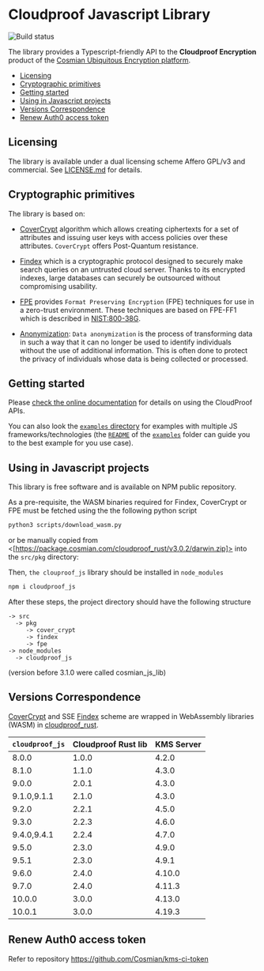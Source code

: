 # Cloudproof Javascript Library

![Build status](https://github.com/Cosmian/cloudproof_js/actions/workflows/ci.yml/badge.svg?branch=main)

The library provides a Typescript-friendly API to the **Cloudproof Encryption** product of the [Cosmian Ubiquitous Encryption platform](https://cosmian.com).

<!-- toc -->

- [Licensing](#licensing)
- [Cryptographic primitives](#cryptographic-primitives)
- [Getting started](#getting-started)
- [Using in Javascript projects](#using-in-javascript-projects)
- [Versions Correspondence](#versions-correspondence)
- [Renew Auth0 access token](#renew-auth0-access-token)

<!-- tocstop -->

## Licensing

The library is available under a dual licensing scheme Affero GPL/v3 and commercial. See [LICENSE.md](LICENSE.md) for details.

## Cryptographic primitives

The library is based on:

- [CoverCrypt](https://github.com/Cosmian/cover_crypt) algorithm which allows
  creating ciphertexts for a set of attributes and issuing user keys with access
  policies over these attributes. `CoverCrypt` offers Post-Quantum resistance.

- [Findex](https://github.com/Cosmian/findex) which is a cryptographic protocol designed to securely make search queries on
  an untrusted cloud server. Thanks to its encrypted indexes, large databases can
  securely be outsourced without compromising usability.

- [FPE](https://github.com/Cosmian/cloudproof_rust/tree/main/crates/fpe) provides `Format Preserving Encryption` (FPE) techniques for use in a zero-trust environment. These techniques are based on FPE-FF1 which is described in [NIST:800-38G](https://nvlpubs.nist.gov/nistpubs/specialpublications/nist.sp.800-38g.pdf).

- [Anonymization](https://github.com/Cosmian/cloudproof_rust/tree/main/crates/anonymization): `Data anonymization` is the process of transforming data in such a way that it can no longer be used to identify individuals without the use of additional information. This is often done to protect the privacy of individuals whose data is being collected or processed.

## Getting started

Please [check the online documentation](https://docs.cosmian.com/) for details on using the CloudProof APIs.

You can also look the [`examples` directory](./examples) for examples with multiple JS frameworks/technologies (the [`README`](./examples/README.md) of the [`examples`](./examples) folder can guide you to the best example for you use case).

## Using in Javascript projects

This library is free software and is available on NPM public repository.

As a pre-requisite, the WASM binaries required for Findex, CoverCrypt or FPE must be fetched 
using the the following python script

```bash
python3 scripts/download_wasm.py
```

or be manually copied from <[https://package.cosmian.com/cloudproof_rust/v3.0.2/darwin.zip]> into the `src/pkg` directory:

Then, `the clouproof_js` library should be installed in `node_modules`

```bash
npm i cloudproof_js
```

After these steps, the project directory should have the following structure
```
-> src
  -> pkg
     -> cover_crypt
     -> findex
     -> fpe
-> node_modules
  -> cloudproof_js
```


(version before 3.1.0 were called cosmian_js_lib)

## Versions Correspondence

[CoverCrypt](https://github.com/Cosmian/cover_crypt) and SSE [Findex](https://github.com/Cosmian/findex) scheme are wrapped in WebAssembly libraries (WASM) in [cloudproof_rust](https://github.com/Cosmian/cloudproof_rust).

| `cloudproof_js` | Cloudproof Rust lib | KMS Server |
| --------------- | ------------------- | ---------- |
| 8.0.0           | 1.0.0               | 4.2.0      |
| 8.1.0           | 1.1.0               | 4.3.0      |
| 9.0.0           | 2.0.1               | 4.3.0      |
| 9.1.0,9.1.1     | 2.1.0               | 4.3.0      |
| 9.2.0           | 2.2.1               | 4.5.0      |
| 9.3.0           | 2.2.3               | 4.6.0      |
| 9.4.0,9.4.1     | 2.2.4               | 4.7.0      |
| 9.5.0           | 2.3.0               | 4.9.0      |
| 9.5.1           | 2.3.0               | 4.9.1      |
| 9.6.0           | 2.4.0               | 4.10.0     |
| 9.7.0           | 2.4.0               | 4.11.3     |
| 10.0.0          | 3.0.0               | 4.13.0     |
| 10.0.1          | 3.0.0               | 4.19.3     |

## Renew Auth0 access token

Refer to repository <https://github.com/Cosmian/kms-ci-token>
